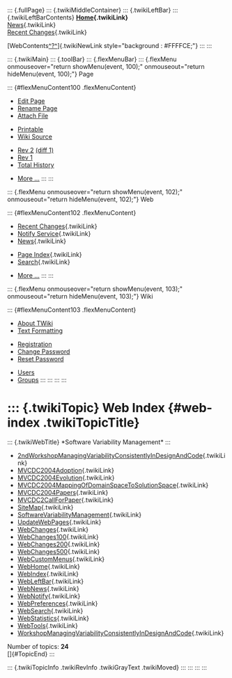 ::: {.fullPage}
::: {.twikiMiddleContainer}
::: {.twikiLeftBar}
::: {.twikiLeftBarContents}
**[Home](WebHome){.twikiLink}**\
[News](WebNews){.twikiLink}\
[Recent Changes](WebChanges){.twikiLink}

[WebContents[^?^](http://www.program-transformation.org/edit/Variability/WebContents?topicparent=Variability.WebIndex)]{.twikiNewLink
style="background : #FFFFCE;"}
:::
:::

::: {.twikiMain}
::: {.toolBar}
::: {.flexMenuBar}
::: {.flexMenu onmouseover="return showMenu(event, 100);" onmouseout="return hideMenu(event, 100);"}
Page

::: {#flexMenuContent100 .flexMenuContent}
-   [Edit
    Page](http://www.program-transformation.org/edit/Variability/WebIndex?t=1536827703)
-   [Rename
    Page](http://www.program-transformation.org/rename/Variability/WebIndex)
-   [Attach
    File](http://www.program-transformation.org/attach/Variability/WebIndex)

<!-- -->

-   [Printable](http://www.program-transformation.org/view/Variability/WebIndex?skin=print.pattern)
-   [Wiki
    Source](http://www.program-transformation.org/view/Variability/WebIndex?skin=text&raw=on&contenttype=text/plain)

<!-- -->

-   [Rev
    2](http://www.program-transformation.org/view/Variability/WebIndex?rev=1.2)
    [(diff 1)](http://www.program-transformation.org/rdiff/Variability/WebIndex?rev1=1.2&rev2=1.1)
-   [Rev
    1](http://www.program-transformation.org/view/Variability/WebIndex?rev=1.1)
-   [Total
    History](http://www.program-transformation.org/rdiff/Variability/WebIndex)

<!-- -->

-   [More
    \...](http://www.program-transformation.org/oops/Variability/WebIndex?template=oopsmore&param1=1.2&param2=1.2)
:::
:::

::: {.flexMenu onmouseover="return showMenu(event, 102);" onmouseout="return hideMenu(event, 102);"}
Web

::: {#flexMenuContent102 .flexMenuContent}
-   [Recent Changes](WebChanges){.twikiLink}
-   [Notify Service](WebNotify){.twikiLink}
-   [News](WebNews){.twikiLink}

<!-- -->

-   [Page Index](WebIndex){.twikiLink}
-   [Search](WebSearch){.twikiLink}

<!-- -->

-   [More
    \...](http://www.program-transformation.org/oops/Variability/WebIndex?template=oopsmore&param1=1.2&param2=1.2)
:::
:::

::: {.flexMenu onmouseover="return showMenu(event, 103);" onmouseout="return hideMenu(event, 103);"}
Wiki

::: {#flexMenuContent103 .flexMenuContent}
-   [About
    TWiki](http://www.program-transformation.org/view/TWiki/WebHome)
-   [Text
    Formatting](http://www.program-transformation.org/view/TWiki/TextFormattingRules)

<!-- -->

-   [Registration](http://www.program-transformation.org/view/TWiki/TWikiRegistration)
-   [Change
    Password](http://www.program-transformation.org/view/TWiki/ChangePassword)
-   [Reset
    Password](http://www.program-transformation.org/view/TWiki/ResetPassword)

<!-- -->

-   [Users](http://www.program-transformation.org/view/Main/TWikiUsers)
-   [Groups](http://www.program-transformation.org/view/Main/TWikiGroups)
:::
:::
:::
:::

::: {.twikiTopic}
Web Index {#web-index .twikiTopicTitle}
=========

::: {.twikiWebTitle}
\*Software Variability Management\*
:::

-   [2ndWorkshopManagingVariabilityConsistentlyInDesignAndCode](2ndWorkshopManagingVariabilityConsistentlyInDesignAndCode){.twikiLink}
-   [MVCDC2004Adoption](MVCDC2004Adoption){.twikiLink}
-   [MVCDC2004Evolution](MVCDC2004Evolution){.twikiLink}
-   [MVCDC2004MappingOfDomainSpaceToSolutionSpace](MVCDC2004MappingOfDomainSpaceToSolutionSpace){.twikiLink}
-   [MVCDC2004Papers](MVCDC2004Papers){.twikiLink}
-   [MVCDC2CallForPaper](MVCDC2CallForPaper){.twikiLink}
-   [SiteMap](SiteMap){.twikiLink}
-   [SoftwareVariabilityManagement](SoftwareVariabilityManagement){.twikiLink}
-   [UpdateWebPages](UpdateWebPages){.twikiLink}
-   [WebChanges](WebChanges){.twikiLink}
-   [WebChanges100](WebChanges100){.twikiLink}
-   [WebChanges200](WebChanges200){.twikiLink}
-   [WebChanges500](WebChanges500){.twikiLink}
-   [WebCustomMenus](WebCustomMenus){.twikiLink}
-   [WebHome](WebHome){.twikiLink}
-   [WebIndex](WebIndex){.twikiLink}
-   [WebLeftBar](WebLeftBar){.twikiLink}
-   [WebNews](WebNews){.twikiLink}
-   [WebNotify](WebNotify){.twikiLink}
-   [WebPreferences](WebPreferences){.twikiLink}
-   [WebSearch](WebSearch){.twikiLink}
-   [WebStatistics](WebStatistics){.twikiLink}
-   [WebTools](WebTools){.twikiLink}
-   [WorkshopManagingVariabilityConsistentlyInDesignAndCode](WorkshopManagingVariabilityConsistentlyInDesignAndCode){.twikiLink}

Number of topics: **24**\
[]{#TopicEnd}
:::

::: {.twikiTopicInfo .twikiRevInfo .twikiGrayText .twikiMoved}
:::
:::
:::
:::
